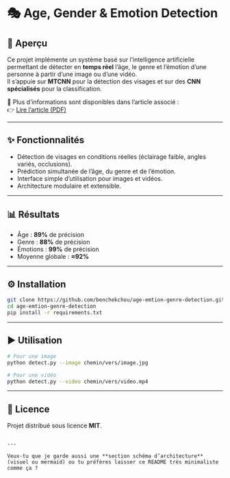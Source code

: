 

# 🎭 Age, Gender & Emotion Detection

## 📖 Aperçu
Ce projet implémente un système basé sur l’intelligence artificielle permettant de détecter en **temps réel** l’âge, le genre et l’émotion d’une personne à partir d’une image ou d’une vidéo.  
Il s’appuie sur **MTCNN** pour la détection des visages et sur des **CNN spécialisés** pour la classification.  

📄 Plus d’informations sont disponibles dans l’article associé :  
👉 [Lire l’article (PDF)]('article.pdf')

---

## ✨ Fonctionnalités
- Détection de visages en conditions réelles (éclairage faible, angles variés, occlusions).  
- Prédiction simultanée de l’âge, du genre et de l’émotion.  
- Interface simple d’utilisation pour images et vidéos.  
- Architecture modulaire et extensible.  

---

## 📊 Résultats
- Âge : **89%** de précision  
- Genre : **88%** de précision  
- Émotions : **99%** de précision  
- Moyenne globale : **≈92%**  

---

## ⚙️ Installation
```bash
git clone https://github.com/benchekchou/age-emtion-genre-detection.git
cd age-emtion-genre-detection
pip install -r requirements.txt
````

---

## ▶️ Utilisation

```bash
# Pour une image
python detect.py --image chemin/vers/image.jpg

# Pour une vidéo
python detect.py --video chemin/vers/video.mp4
```

---

## 📜 Licence

Projet distribué sous licence **MIT**.

```

---

Veux-tu que je garde aussi une **section schéma d’architecture** (visuel ou mermaid) ou tu préfères laisser ce README très minimaliste comme ça ?
```
